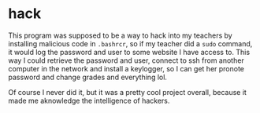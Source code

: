 # hack
This program was supposed to be a way to hack into my teachers by installing malicious code in `.bashrcr`, so if my teacher did a `sudo` command, it would log the password and user to some website I have access to.
This way I could retrieve the password and user, connect to ssh from another computer in the network and install a keylogger, so I can get her pronote password and change grades and everything lol.

Of course I never did it, but it was a pretty cool project overall, because it made me aknowledge the intelligence of hackers.
